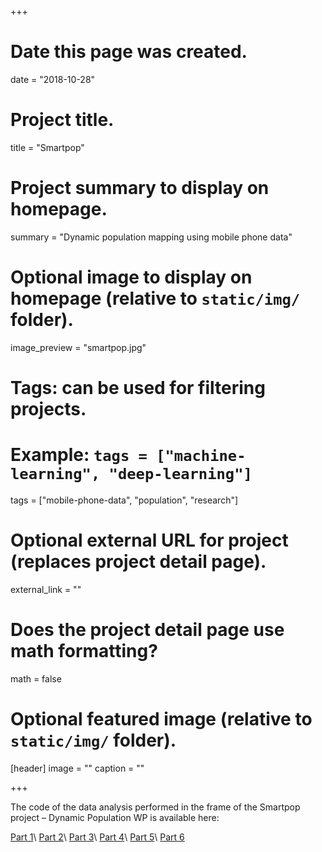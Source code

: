 +++
# Date this page was created.
date = "2018-10-28"

# Project title.
title = "Smartpop"

# Project summary to display on homepage.
summary = "Dynamic population mapping using mobile phone data"

# Optional image to display on homepage (relative to `static/img/` folder).
image_preview = "smartpop.jpg"

# Tags: can be used for filtering projects.
# Example: `tags = ["machine-learning", "deep-learning"]`
tags = ["mobile-phone-data", "population", "research"]

# Optional external URL for project (replaces project detail page).
external_link = ""

# Does the project detail page use math formatting?
math = false

# Optional featured image (relative to `static/img/` folder).
[header]
image = ""
caption = ""

+++

The code of the data analysis performed in the frame of the Smartpop project – Dynamic Population WP is available here:

[Part 1](https://damien-c-jacques.rbind.io/post/smartpop-dynamic-population-mapping/)\\
[Part 2](https://damien-c-jacques.rbind.io/post/dynamic-population-mapping-smartpop-part-2/)\\
[Part 3](https://damien-c-jacques.rbind.io/post/smartpop-dynamic-population-mapping-part-3/)\\
[Part 4](https://damien-c-jacques.rbind.io/post/smartpop-dynamic-population-mapping-part-4/)\\
[Part 5](https://damien-c-jacques.rbind.io/post/dynamic-population-mapping-smartpop-part-5/)\\
[Part 6](https://damien-c-jacques.rbind.io/post/dynamic-population-mapping-smartpop-part-6/)

